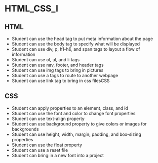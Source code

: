 # HTML_CSS_I
## HTML
  - Student can use the head tag to put meta information about the page
  - Student can use the body tag to specify what will be displayed
  - Student can use div, p, h1-h6, and span tags to layout a flow of information
  - Student can use ol, ul, and li tags
  - Student can use nav, footer, and header tags
  - Student can use img tags to bring in pictures
  - Student can use a tags to route to another webpage
  - Student can use link tag to bring in css filesCSS
## CSS
  - Student can apply properties to an element, class, and id
  - Student can use the font and color to change font properties
  - Student can use text-align property
  - Student can use background property to give colors or images for backgrounds
  - Student can use height, width, margin, padding, and box-sizing properties
  - Student can use the float property
  - Student can use a reset file
  - Student can bring in a new font into a project
